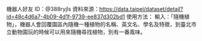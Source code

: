 機器人好友 ID：@388ryjls
資料來源：https://data.taipei/dataset/detail?id=48c4d6a7-4b09-4d1f-9739-ee837d302bd1
使用方法：
輸入：「隨機植物」，機器人會回覆園區內隨機一種植物的名稱、英文名、學名及特徵，到臺北市立動物園玩的時候可以用來隨機尋找植物，別有一番風味。
